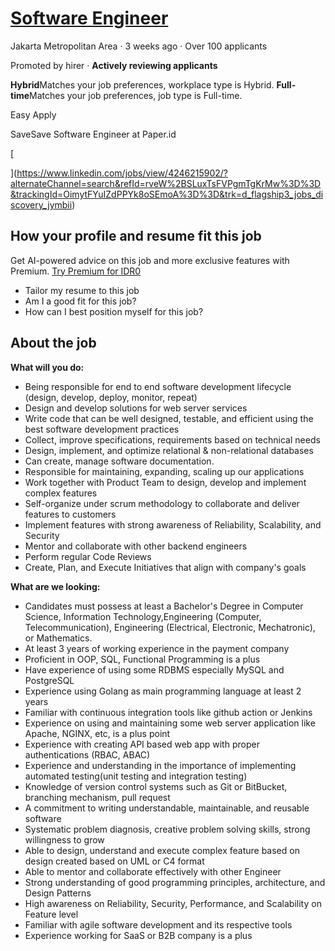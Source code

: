 # [Software Engineer](https://www.linkedin.com/jobs/view/4246215902/?alternateChannel=search&eBP=CwEAAAGX2vYYzQxg_ulzMOs5j94NaYmCjAUFrHtGtft6ttjuTECoMHuocrlJlYQeRd6p5aZLEk6CCq9QOmMAIc95whv8kiiEKKlG4deC0DAW_muyWe12N1kJkKRb7WXAIOKno-C_SePYnoN4oeqleAUO5REpqGxQZIjTG-Yox0IWcvWFiq-5dmCfm9aJB-hefxrK-ugWEjG72hATnIf6kTa4NGUB7t1ZuRR1l6n-9p6QWTOWK6UWIpA0zQI3MiHitzRI5V-jIgsbcNVzdDXxVJ69rAe9rHicMzsikY63okNlA1VcsT1strs7fGUOVT9ZghSOYnfz2jcmzreZzBQVHpJCRHkQ5u-jSpVvPBr7Pg0vvFVTHn3k3G4PtzaSIfw77mItce__ucXA2zRKRR3ioT9Tk2mzvzJ8RYGx4GFrMEKQMdaSqjzovNt9ADQDjGWCK8-6nAtuFoEJ3Q4eNDVa7DvLDMG0a_pOBfw_Wg&refId=rveW%2BSLuxTsFVPgmTgKrMw%3D%3D&trackingId=OimytFYuIZdPPYk8oSEmoA%3D%3D&trk=d_flagship3_jobs_discovery_jymbii)

Jakarta Metropolitan Area · 3 weeks ago · Over 100 applicants

Promoted by hirer · **Actively reviewing applicants**

**Hybrid**Matches your job preferences, workplace type is Hybrid. **Full-time**Matches your job preferences, job type is Full-time.

Easy Apply

SaveSave Software Engineer at Paper.id

[

](https://www.linkedin.com/jobs/view/4246215902/?alternateChannel=search&refId=rveW%2BSLuxTsFVPgmTgKrMw%3D%3D&trackingId=OimytFYuIZdPPYk8oSEmoA%3D%3D&trk=d_flagship3_jobs_discovery_jymbii)

## How your profile and resume fit this job

Get AI-powered advice on this job and more exclusive features with Premium. [Try Premium for IDR0](http://www.linkedin.com/premium/products/?upsellOrderOrigin=Tracking%3Av1%3Apremium_job_details_how_you_fit_upsell%3AJob+Seeker%3AIn-Product&utype=coach_job&referenceId=FgyavHoIQGunL6gEczk86g%3D%3D&isSS=false)

- Tailor my resume to this job
- Am I a good fit for this job?
- How can I best position myself for this job?

## About the job

**What will you do:**

- Being responsible for end to end software development lifecycle (design, develop, deploy, monitor, repeat)
- Design and develop solutions for web server services
- Write code that can be well designed, testable, and efficient using the best software development practices
- Collect, improve specifications, requirements based on technical needs
- Design, implement, and optimize relational & non-relational databases
- Can create, manage software documentation.
- Responsible for maintaining, expanding, scaling up our applications
- Work together with Product Team to design, develop and implement complex features
- Self-organize under scrum methodology to collaborate and deliver features to customers
- Implement features with strong awareness of Reliability, Scalability, and Security
- Mentor and collaborate with other backend engineers
- Perform regular Code Reviews
- Create, Plan, and Execute Initiatives that align with company's goals

  

  

**What are we looking:**

- Candidates must possess at least a Bachelor's Degree in Computer Science, Information Technology,Engineering (Computer, Telecommunication), Engineering (Electrical, Electronic, Mechatronic), or Mathematics.
- At least 3 years of working experience in the payment company
- Proficient in OOP, SQL, Functional Programming is a plus
- Have experience of using some RDBMS especially MySQL and PostgreSQL
- Experience using Golang as main programming language at least 2 years
- Familiar with continuous integration tools like github action or Jenkins
- Experience on using and maintaining some web server application like Apache, NGINX, etc, is a plus point
- Experience with creating API based web app with proper authentications (RBAC, ABAC)
- Experience and understanding in the importance of implementing automated testing(unit testing and integration testing)
- Knowledge of version control systems such as Git or BitBucket, branching mechanism, pull request
- A commitment to writing understandable, maintainable, and reusable software
- Systematic problem diagnosis, creative problem solving skills, strong willingness to grow
- Able to design, understand and execute complex feature based on design created based on UML or C4 format
- Able to mentor and collaborate effectively with other Engineer
- Strong understanding of good programming principles, architecture, and Design Patterns
- High awareness on Reliability, Security, Performance, and Scalability on Feature level
- Familiar with agile software development and its respective tools
- Experience working for SaaS or B2B company is a plus